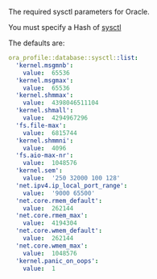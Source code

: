 The required sysctl parameters for Oracle.

You must specify a Hash of [sysctl](https://forge.puppet.com/modules/herculesteam/augeasproviders_sysctl)

The defaults are:

```yaml
ora_profile::database::sysctl::list:
  'kernel.msgmnb':
    value:  65536
  'kernel.msgmax':
    value:  65536
  'kernel.shmmax':
    value:  4398046511104
  'kernel.shmall':
    value:  4294967296
  'fs.file-max':
    value:  6815744
  'kernel.shmmni':
    value:  4096
  'fs.aio-max-nr':
    value:  1048576
  'kernel.sem':
    value:  '250 32000 100 128'
  'net.ipv4.ip_local_port_range':
    value:  '9000 65500'
  'net.core.rmem_default':
    value:  262144
  'net.core.rmem_max':
    value:  4194304
  'net.core.wmem_default':
    value:  262144
  'net.core.wmem_max':
    value:  1048576
  'kernel.panic_on_oops':
    value:  1
```